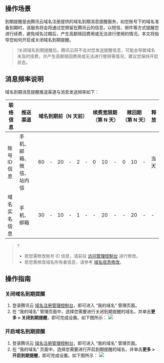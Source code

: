 ## 操作场景
到期提醒是由腾讯云域名注册提供的域名到期消息提醒服务，如您账号下的域名准备到期时，该服务将会将通过您预留在腾讯云的信息，以短信、邮件等方式提醒您进行续费，避免域名过期后，产生高额赎回费用或无法进行使用的情况。本文将指导您如何开启或关闭域名到期提醒。

>!关闭域名到期提醒后，腾讯云将不会对您发送提醒信息，可能会导致域名未及时续费，并产生高额赎回费用或无法进行使用等情况，建议您保持开启状态。

## 消息频率说明
域名到期消息提醒推送渠道与消息发送频率如下：
<table>
<thead>
  <tr>
    <th>联络信息</th>
    <th>推送渠道</th>
    <th colspan="6">域名到期前（N 天前）</th>
    <th colspan="3">续费宽限期（第 N 天）</th>
    <th colspan="3">赎回期（第 N 天）</th>
    <th>释放</th>
  </tr>
</thead>
<tbody>
  <tr>
    <td>账号 ID 信息</td>
    <td>手机、邮箱、微信、站内信</td>
    <td>60</td>
    <td>-</td>
    <td>20</td>
    <td>-</td>
    <td>2</td>
    <td>-</td>
    <td>0</td>
    <td>10</td>
    <td>-</td>
    <td>0</td>
    <td>10</td>
    <td>-</td>
    <td>当天</td>
  </tr>
  <tr>
    <td>域名实名信息</td>
    <td>手机、邮箱</td>
    <td>30</td>
    <td>-</td>
    <td>10</td>
    <td>-</td>
    <td>1</td>
    <td>-</td>
    <td>-</td>
    <td>20</td>
    <td>-</td>
    <td>-</td>
    <td>20</td>
    <td>-</td>
    <td>-</td>
  </tr>
</tbody>
</table>

>?
>- 若您需修改账号 ID 信息，请前往 [访问管理控制台](https://console.cloud.tencent.com/cam) 进行修改。
>- 若您需修改域名所有者信息，请参考 [域名信息修改](https://cloud.tencent.com/document/product/242/3648)。

## 操作指南
### 关闭域名到期提醒
1. 登录腾讯云 [域名注册管理控制台](https://console.cloud.tencent.com/domain)，即可进入 “我的域名” 管理页面。
2. 在 “我的域名” 管理页面中，选择您需要进行关闭到期提醒的域名，并单击**更多 > 关闭到期提醒**，即可完成设置。如下图所示：
![](https://qcloudimg.tencent-cloud.cn/raw/350bb7e72a877dbc5831f877a9590f6b.png)

### 开启域名到期提醒
1. 登录腾讯云 [域名注册管理控制台](https://console.cloud.tencent.com/domain)，即可进入 “我的域名” 管理页面。
2. 在 “我的域名” 页面中，选择您需要进行开启到期提醒的域名，并单击**更多 > 开启到期提醒**，即可完成设置。如下图所示：
![](https://qcloudimg.tencent-cloud.cn/raw/feca43e8625949ff4a930280f2665af0.png)
